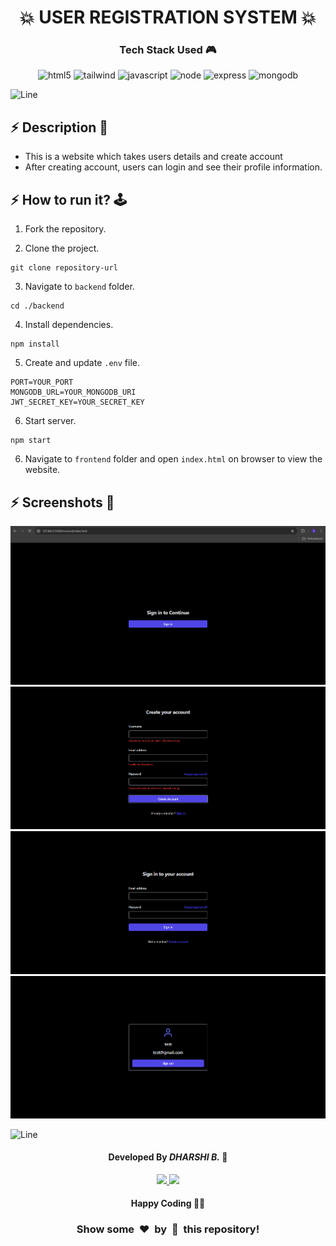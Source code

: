 
<h1 align='center'><b>💥 USER REGISTRATION SYSTEM 💥</b></h1>

<!-- -------------------------------------------------------------------------------------------------------------- -->

<h3 align='center'>Tech Stack Used 🎮</h3>
<!-- enlist all the technologies used to create this project from them (Remove comment using 'ctrl+z' or 'command+z') -->

<div align='center'>

![html5](https://img.shields.io/badge/html-red?style=for-the-badge&logo=html5&logoColor=white)
![tailwind](https://img.shields.io/badge/tailwind%20css-blue?style=for-the-badge&logo=tailwindcss&logoColor=white)
![javascript](https://img.shields.io/badge/javascript-yellow?style=for-the-badge&logo=javascript&logoColor=black)
![node](https://img.shields.io/badge/node.js-6DA55F?style=for-the-badge&logo=node.js&logoColor=white)
![express](https://img.shields.io/badge/express.js-%23404d59.svg?style=for-the-badge&logo=express&logoColor=%2361DAFB)
![mongodb](https://img.shields.io/badge/MongoDB-%234ea94b.svg?style=for-the-badge&logo=mongodb&logoColor=white)
</div>


![Line](https://github.com/Avdhesh-Varshney/WebMasterLog/assets/114330097/4b78510f-a941-45f8-a9d5-80ed0705e847)

<!-- -------------------------------------------------------------------------------------------------------------- -->

## :zap: Description 📃

- This is a website which takes users details and create account
- After creating account, users can login and see their profile information.
  
<!-- -------------------------------------------------------------------------------------------------------------- -->

## :zap: How to run it? 🕹️

1. Fork the repository.

2. Clone the project.

```
git clone repository-url
```

3. Navigate to `backend` folder.

```
cd ./backend
```

4. Install dependencies.

```
npm install
```

5. Create and update `.env` file.

```
PORT=YOUR_PORT
MONGODB_URL=YOUR_MONGODB_URI
JWT_SECRET_KEY=YOUR_SECRET_KEY
```

6. Start server.

```
npm start
```

6. Navigate to `frontend` folder and open `index.html` on browser to view the website.



<!-- -------------------------------------------------------------------------------------------------------------- -->

## :zap: Screenshots 📸

![image](./images/image01.png)
![image](./images/image02.png)
![image](./images/image03.png)
![image](./images/image04.png)



![Line](https://github.com/Avdhesh-Varshney/WebMasterLog/assets/114330097/4b78510f-a941-45f8-a9d5-80ed0705e847)

<!-- -------------------------------------------------------------------------------------------------------------- -->

<h4 align='center'>Developed By <b><i>DHARSHI B.</i></b> 👩</h4>
<p align='center'>
  <a href='https://www.linkedin.com/in/dharshi-balasubramaniyam-47b193243'>
    <img src='https://img.shields.io/badge/linkedin-%230077B5.svg?style=for-the-badge&logo=linkedin&logoColor=white' />
  </a>
  <a href='https://github.com/DharshiBalasubramaniyam'>
    <img src='https://img.shields.io/badge/github-%23121011.svg?style=for-the-badge&logo=github&logoColor=white' />
  </a>
</p>

<h4 align='center'>Happy Coding 🧑‍💻</h4>

<h3 align="center">Show some &nbsp;❤️&nbsp; by &nbsp;🌟&nbsp; this repository!</h3>
